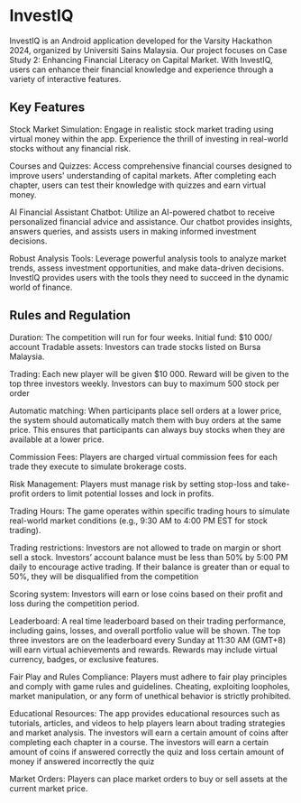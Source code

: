 ﻿# InvestIQ

 InvestIQ is an Android application developed for the Varsity Hackathon 2024, organized by Universiti Sains Malaysia. Our project focuses on Case Study 2: Enhancing Financial Literacy on Capital Market. With InvestIQ, users can enhance their financial knowledge and experience through a variety of interactive features.

## Key Features
Stock Market Simulation: Engage in realistic stock market trading using virtual money within the app. Experience the thrill of investing in real-world stocks without any financial risk.

Courses and Quizzes: Access comprehensive financial courses designed to improve users' understanding of capital markets. After completing each chapter, users can test their knowledge with quizzes and earn virtual money.

AI Financial Assistant Chatbot: Utilize an AI-powered chatbot to receive personalized financial advice and assistance. Our chatbot provides insights, answers queries, and assists users in making informed investment decisions.

Robust Analysis Tools: Leverage powerful analysis tools to analyze market trends, assess investment opportunities, and make data-driven decisions. InvestIQ provides users with the tools they need to succeed in the dynamic world of finance.

## Rules and Regulation
Duration: The competition will run for four weeks.
Initial fund: $10 000/ account
Tradable assets: Investors can trade stocks listed on Bursa Malaysia.

Trading:
Each new player will be given $10 000.
Reward will be given to the top three investors weekly.
Investors can buy to maximum 500 stock per order

Automatic matching: When participants place sell orders at a lower price, the system should automatically match them with buy orders at the same price. This ensures that participants can always buy stocks when they are available at a lower price.

Commission Fees: Players are charged virtual commission fees for each trade they execute to simulate brokerage costs.

Risk Management: Players must manage risk by setting stop-loss and take-profit orders to limit potential losses and lock in profits.

Trading Hours: The game operates within specific trading hours to simulate real-world market conditions (e.g., 9:30 AM to 4:00 PM EST for stock trading).

Trading restrictions:
 Investors are not allowed to trade on margin or short sell a stock.
 Investors’ account balance must be less than 50% by 5:00 PM daily to encourage active trading. If their balance is greater than or equal to 50%, they will be disqualified from the competition

Scoring system:
Investors will earn or lose coins based on their profit and loss during the competition period.

Leaderboard: 
A real time leaderboard based on their trading performance, including gains, losses, and overall portfolio value will be shown.
The top three investors are on the leaderboard every Sunday at 11:30 AM (GMT+8) will earn virtual achievements and rewards.
Rewards may include virtual currency, badges, or exclusive features.

Fair Play and Rules Compliance:
Players must adhere to fair play principles and comply with game rules and guidelines.
Cheating, exploiting loopholes, market manipulation, or any form of unethical behavior is strictly prohibited.

Educational Resources: 
The app provides educational resources such as tutorials, articles, and videos to help players learn about trading strategies and market analysis.
The investors will earn a certain amount of coins after completing each chapter in a course.
The investors will earn a certain amount of coins if answered correctly the quiz and loss certain amount of money if answered incorrectly the quiz

Market Orders: 
Players can place market orders to buy or sell assets at the current market price.

